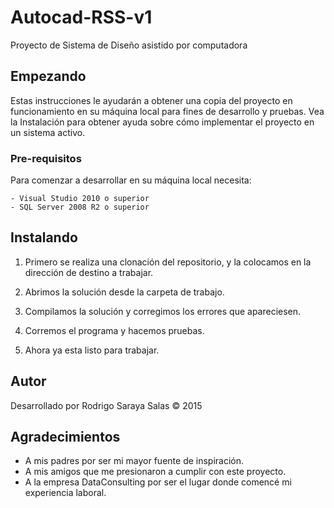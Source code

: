 # Autocad-RSS-v1

Proyecto de Sistema de Diseño asistido por computadora

## Empezando

Estas instrucciones le ayudarán a obtener una copia del proyecto en funcionamiento en su máquina local para fines de desarrollo y pruebas. Vea la Instalación para obtener ayuda sobre cómo implementar el proyecto en un sistema activo.

### Pre-requisitos

Para comenzar a desarrollar en su máquina local necesita:

```
- Visual Studio 2010 o superior
- SQL Server 2008 R2 o superior
```

## Instalando
   
1. Primero se realiza una clonación del repositorio, y la colocamos en la dirección de destino a trabajar.

1. Abrimos la solución desde la carpeta de trabajo.

1. Compilamos la solución y corregimos los errores que apareciesen.

1. Corremos el programa y hacemos pruebas.

1. Ahora ya esta listo para trabajar.

## Autor

Desarrollado por Rodrigo Saraya Salas © 2015

## Agradecimientos

* A mis padres por ser mi mayor fuente de inspiración.
* A mis amigos que me presionaron a cumplir con este proyecto.
* A la empresa DataConsulting por ser el lugar donde comencé mi experiencia laboral.
